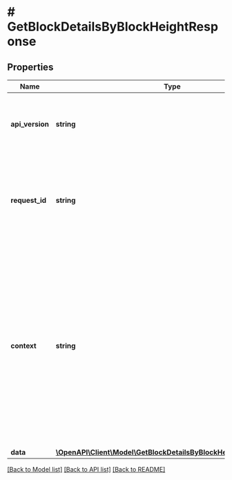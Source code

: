 # # GetBlockDetailsByBlockHeightResponse

## Properties

Name | Type | Description | Notes
------------ | ------------- | ------------- | -------------
**api_version** | **string** | Specifies the version of the API that incorporates this endpoint. |
**request_id** | **string** | Defines the ID of the request. The &#x60;requestId&#x60; is generated by Crypto APIs and it&#39;s unique for every request. |
**context** | **string** | In batch situations the user can use the context to correlate responses with requests. This property is present regardless of whether the response was successful or returned as an error. &#x60;context&#x60; is specified by the user. | [optional]
**data** | [**\OpenAPI\Client\Model\GetBlockDetailsByBlockHeightResponseData**](GetBlockDetailsByBlockHeightResponseData.md) |  |

[[Back to Model list]](../../README.md#models) [[Back to API list]](../../README.md#endpoints) [[Back to README]](../../README.md)
